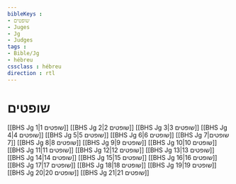 ```yaml
---
bibleKeys : 
- שופטים
- Juges
- Jg
- Judges
tags : 
- Bible/Jg
- hébreu
cssclass : hébreu
direction : rtl
---
```


# שופטים

[[BHS Jg 1|שופטים 1]]
[[BHS Jg 2|שופטים 2]]
[[BHS Jg 3|שופטים 3]]
[[BHS Jg 4|שופטים 4]]
[[BHS Jg 5|שופטים 5]]
[[BHS Jg 6|שופטים 6]]
[[BHS Jg 7|שופטים 7]]
[[BHS Jg 8|שופטים 8]]
[[BHS Jg 9|שופטים 9]]
[[BHS Jg 10|שופטים 10]]
[[BHS Jg 11|שופטים 11]]
[[BHS Jg 12|שופטים 12]]
[[BHS Jg 13|שופטים 13]]
[[BHS Jg 14|שופטים 14]]
[[BHS Jg 15|שופטים 15]]
[[BHS Jg 16|שופטים 16]]
[[BHS Jg 17|שופטים 17]]
[[BHS Jg 18|שופטים 18]]
[[BHS Jg 19|שופטים 19]]
[[BHS Jg 20|שופטים 20]]
[[BHS Jg 21|שופטים 21]]
